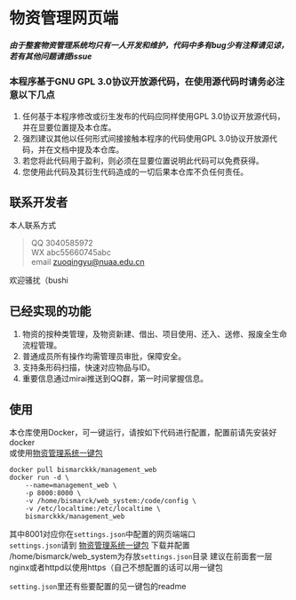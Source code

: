 # 物资管理网页端
##### 由于整套物资管理系统均只有一人开发和维护，代码中多有bug少有注释请见谅，若有其他问题请提issue
### 本程序基于GNU GPL 3.0协议开放源代码，在使用源代码时请务必注意以下几点
1. 任何基于本程序修改或衍生发布的代码应同样使用GPL 3.0协议开放源代码，并在显要位置提及本仓库。
2. 强烈建议其他以任何形式间接接触本程序的代码使用GPL 3.0协议开放源代码，并在文档中提及本仓库。
3. 若您将此代码用于盈利，则必须在显要位置说明此代码可以免费获得。
4. 您使用此代码及其衍生代码造成的一切后果本仓库不负任何责任。

## 联系开发者
本人联系方式
> QQ 3040585972  
> WX abc55660745abc  
> email zuoqingyu@nuaa.edu.cn  

欢迎骚扰（bushi

## 已经实现的功能
1. 物资的按种类管理，及物资新建、借出、项目使用、还入、送修、报废全生命流程管理。
2. 普通成员所有操作均需管理员审批，保障安全。
3. 支持条形码扫描，快速对应物品与ID。
4. 重要信息通过mirai推送到QQ群，第一时间掌握信息。

## 使用
本仓库使用Docker，可一键运行，请按如下代码进行配置，配置前请先安装好docker  
或使用[物资管理系统一键包](https://github.com/nuaa-rm/web_system)
```shell script
docker pull bismarckkk/management_web
docker run -d \
    --name=management_web \
    -p 8000:8000 \
    -v /home/bismarck/web_system:/code/config \
    -v /etc/localtime:/etc/localtime \
    bismarckkk/management_web
```
其中8001对应你在`settings.json`中配置的网页端端口  
`settings.json`请到 [物资管理系统一键包](https://github.com/nuaa-rm/web_system) 下载并配置  
/home/bismarck/web_system为存放`settings.json`目录
建议在前面套一层nginx或者httpd以使用https（自己不想配置的话可以用一键包  
  
`setting.json`里还有些要配置的见一键包的readme  